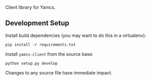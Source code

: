 Client library for Yamcs.

## Development Setup

Install build dependencies (you may want to do this in a virtualenv):

    pip install -r requirements.txt


Install `yamcs-client` from the source base:

    python setup.py develop

Changes to any source file have immediate impact.
